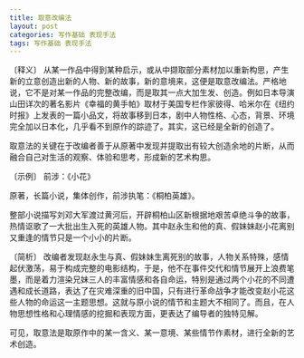 ```yaml
---
title: 取意改编法
layout: post
categories: 写作基础 表现手法
tags: 写作基础 表现手法
---
```


〔释义〕 从某一作品中得到某种启示，或从中撷取部分素材加以重新构思，产生新的立意创造出新的人物、新的故事，新的意境来，这便是取意改编法。严格地说，它不是对某一作品的完整改编，而是取其一点大加生发、创造。例如日本导演山田详次的著名影片《幸福的黄手帕》取材于美国专栏作家彼得、哈米尔在《纽约时报》上发表的一篇小品文，将故事移到日本，剧中人物性格、心态，背景、环境完全加以日本化，几乎看不到原作的踪迹了。其实，这已经是全新的创造了。

取意法的关键在于改编者善于从原著中发现并提取出有较大创造余地的片断，从而融合自己对生活的观察、体验和思考，形成新的艺术构思。

〔示例〕 前涉：《小花》

原著，长篇小说，集体创作，前涉执笔：《桐柏英雄》。

整部小说描写刘邓大军渡过黄河后，开辟桐柏山区新根据地艰苦卓绝斗争的故事，热情讴歌了一大批出生入死的英雄人物。其中赵永生和他的真、假妹妹赵小花离别又重逢的情节只是一个小小的片断。

〔简析〕 改编者发现赵永生与真、假妹妹生离死别的故事，人物关系特殊，感情起伏激荡，易于构成完整的电影结构，于是，他不在事件交代和情节展开上浪费笔墨，而是着力渲染兄妹三人的丰富情感和各自命运，特别是通过两个小花的不同遭遇和成长道路，表达了在灾难深重的旧中国，只有进行革命战争才能改变赵小花这些人物的命运这一主题思想。这就与原小说的情节和主题大不相同了。而且，在人物思想性格和心理情感的挖掘和表现方面，更表达了编导者的独特见解。

可见，取意法是取原作中的某一含义、某一意境、某些情节作素材，进行全新的艺术创造。 